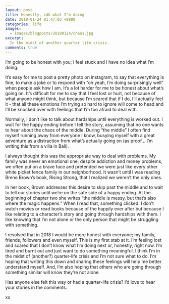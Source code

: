 ```yaml
---
layout: post
title: Honestly, idk what I'm doing
date: 2018-01-24 01:47:03 +0800
categories: life
images:
  - images/blogposts/20180124/chaos.jpg
excerpt:
  In the midst of another quarter life crisis.
comments: true
---
```


I’m going to be honest with you; I feel stuck and I have no idea what I’m doing.

It’s easy for me to post a pretty photo on instagram, to say that everything is fine, to make a joke or to respond with “oh yeah, I’m doing surprisingly well” when people ask how I am. It’s a lot harder for me to be honest about what’s going on. It’s difficult for me to say that I feel lost or hurt, not because of what anyone might think, but because I’m scared that if I do, I’ll actually feel it - that all these emotions I’m trying so hard to ignore will come to head and I’ll be knocked over with feelings that I’m too afraid to deal with.

Normally, I don’t like to talk about hardships until everything is worked out. I wait for the happy ending before I tell the story, assuming that no one wants to hear about the chaos of the middle. During “the middle” I often find myself running away from everyone I know, busying myself with a great adventure as a distraction from what’s actually going on (as proof… I’m writing this from a villa in Bali).

I always thought this was the appropriate way to deal with problems. My family was never an emotional one; despite addiction and money problems, we often put on a brave face and pretended we were just like every other white picket fence family in our neighborhood. It wasn’t until I was reading Brene Brown’s book, Rising Strong, that I realized we weren’t the only ones.

In her book, Brown addresses this desire to skip past the middle and to wait to tell our stories until we’re on the safe side of a happy ending. At the beginning of chapter two she writes “the middle is messy, but that’s also where the magic happens.” When I read that, something clicked. I don’t watch movies or read books because of the happily ever after but because I like relating to a character’s story and going through hardships with them. I like knowing that I’m not alone or the only person that might be struggling with something.

I resolved that in 2018 I would be more honest with everyone; my family, friends, followers and even myself. This is my first stab at it. I’m feeling lost and scared that I don’t know what I’m doing next or, honestly, right now. I’m tired and burnt out and just want to do something meaningful. I think I’m in the midst of (another?) quarter-life crisis and I’m not sure what to do. I’m hoping that writing this down and sharing these feelings will help me better understand myself. And, I’m also hoping that others who are going through something similar will know they’re not alone.

Has anyone else felt this way or had a quarter-life crisis? I’d love to hear your stories in the comments.

xx

